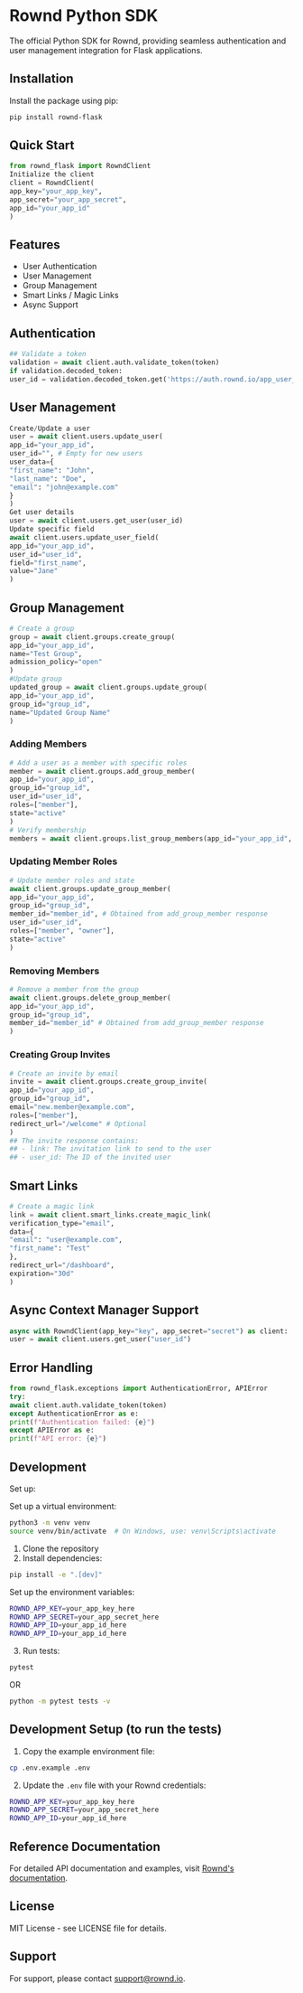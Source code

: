 # Rownd Python SDK

The official Python SDK for Rownd, providing seamless authentication and user management integration for Flask applications.

## Installation

Install the package using pip:

```bash
pip install rownd-flask
```

## Quick Start

```python
from rownd_flask import RowndClient
Initialize the client
client = RowndClient(
app_key="your_app_key",
app_secret="your_app_secret",
app_id="your_app_id"
)
```

## Features

- User Authentication
- User Management
- Group Management
- Smart Links / Magic Links
- Async Support

## Authentication

```python
## Validate a token
validation = await client.auth.validate_token(token)
if validation.decoded_token:
user_id = validation.decoded_token.get('https://auth.rownd.io/app_user_id')

```
## User Management

```python
Create/Update a user
user = await client.users.update_user(
app_id="your_app_id",
user_id="", # Empty for new users
user_data={
"first_name": "John",
"last_name": "Doe",
"email": "john@example.com"
}
)
Get user details
user = await client.users.get_user(user_id)
Update specific field
await client.users.update_user_field(
app_id="your_app_id",
user_id="user_id",
field="first_name",
value="Jane"
)
```

## Group Management
```python
# Create a group
group = await client.groups.create_group(
app_id="your_app_id",
name="Test Group",
admission_policy="open"
)
#Update group
updated_group = await client.groups.update_group(
app_id="your_app_id",
group_id="group_id",
name="Updated Group Name"
)
```
### Adding Members
```python
# Add a user as a member with specific roles
member = await client.groups.add_group_member(
app_id="your_app_id",
group_id="group_id",
user_id="user_id",
roles=["member"],
state="active"
)
# Verify membership
members = await client.groups.list_group_members(app_id="your_app_id", group_id="group_id")
```
### Updating Member Roles
```python
# Update member roles and state
await client.groups.update_group_member(
app_id="your_app_id",
group_id="group_id",
member_id="member_id", # Obtained from add_group_member response
user_id="user_id",
roles=["member", "owner"],
state="active"
)
```
### Removing Members
```python
# Remove a member from the group
await client.groups.delete_group_member(
app_id="your_app_id",
group_id="group_id",
member_id="member_id" # Obtained from add_group_member response
)
```
### Creating Group Invites
```python
# Create an invite by email
invite = await client.groups.create_group_invite(
app_id="your_app_id",
group_id="group_id",
email="new.member@example.com",
roles=["member"],
redirect_url="/welcome" # Optional
)
## The invite response contains:
## - link: The invitation link to send to the user
## - user_id: The ID of the invited user
```

## Smart Links

```python
# Create a magic link
link = await client.smart_links.create_magic_link(
verification_type="email",
data={
"email": "user@example.com",
"first_name": "Test"
},
redirect_url="/dashboard",
expiration="30d"
)
```
## Async Context Manager Support
```python
async with RowndClient(app_key="key", app_secret="secret") as client:
user = await client.users.get_user("user_id")
```

## Error Handling
```python
from rownd_flask.exceptions import AuthenticationError, APIError
try:
await client.auth.validate_token(token)
except AuthenticationError as e:
print(f"Authentication failed: {e}")
except APIError as e:
print(f"API error: {e}")
```

## Development

Set up: 

Set up a virtual environment:
```bash
python3 -m venv venv
source venv/bin/activate  # On Windows, use: venv\Scripts\activate

```

1. Clone the repository
2. Install dependencies:

```bash
pip install -e ".[dev]"
```

Set up the environment variables:
```bash
ROWND_APP_KEY=your_app_key_here
ROWND_APP_SECRET=your_app_secret_here
ROWND_APP_ID=your_app_id_here
ROWND_APP_ID=your_app_id_here

```

3. Run tests:

```bash
pytest
```
OR
```bash
python -m pytest tests -v
```

## Development Setup (to run the tests)

1. Copy the example environment file:

```bash
cp .env.example .env
```

2. Update the `.env` file with your Rownd credentials:

```bash
ROWND_APP_KEY=your_app_key_here
ROWND_APP_SECRET=your_app_secret_here
ROWND_APP_ID=your_app_id_here

```

## Reference Documentation

For detailed API documentation and examples, visit [Rownd's documentation](https://docs.rownd.io).

## License

MIT License - see LICENSE file for details.

## Support

For support, please contact support@rownd.io.
